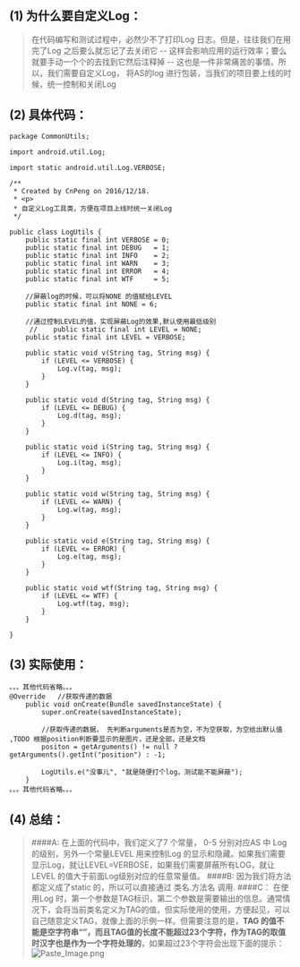 ## (1) 为什么要自定义Log：
> 在代码编写和测试过程中，必然少不了打印Log 日志。但是，往往我们在用完了Log 之后要么就忘记了去关闭它 -- 这样会影响应用的运行效率；要么就要手动一个个的去找到它然后注释掉 -- 这也是一件非常痛苦的事情。所以，我们需要自定义Log， 将AS的log 进行包装，当我们的项目要上线的时候，统一控制和关闭Log

## (2) 具体代码：
```
package CommonUtils;

import android.util.Log;

import static android.util.Log.VERBOSE;

/**
 * Created by CnPeng on 2016/12/18.
 * <p>
 * 自定义Log工具类，方便在项目上线时统一关闭Log
 */

public class LogUtils {
    public static final int VERBOSE = 0;
    public static final int DEBUG   = 1;
    public static final int INFO    = 2;
    public static final int WARN    = 3;
    public static final int ERROR   = 4;
    public static final int WTF     = 5;

    //屏蔽log的时候，可以将NONE 的值赋给LEVEL
    public static final int NONE = 6;

    //通过控制LEVEL的值，实现屏蔽Log的效果,默认使用最低级别
     //    public static final int LEVEL = NONE;
    public static final int LEVEL = VERBOSE;

    public static void v(String tag, String msg) {
        if (LEVEL <= VERBOSE) {
            Log.v(tag, msg);
        }
    }

    public static void d(String tag, String msg) {
        if (LEVEL <= DEBUG) {
            Log.d(tag, msg);
        }
    }

    public static void i(String tag, String msg) {
        if (LEVEL <= INFO) {
            Log.i(tag, msg);
        }
    }

    public static void w(String tag, String msg) {
        if (LEVEL <= WARN) {
            Log.w(tag, msg);
        }
    }

    public static void e(String tag, String msg) {
        if (LEVEL <= ERROR) {
            Log.e(tag, msg);
        }
    }

    public static void wtf(String tag, String msg) {
        if (LEVEL <= WTF) {
            Log.wtf(tag, msg);
        }
    }

}
```
## (3) 实际使用：
```
。。。其他代码省略。。。    
@Override   //获取传递的数据
    public void onCreate(Bundle savedInstanceState) {
        super.onCreate(savedInstanceState);

        //获取传递的数据， 先判断arguments是否为空，不为空获取，为空给出默认值 ,TODO 根据position判断要显示的是图片，还是全部，还是文档      
        positon = getArguments() != null ? getArguments().getInt("position") : -1;

        LogUtils.e("没事儿", "就是随便打个log，测试能不能屏蔽");
    }
。。。其他代码省略。。。 
```

## (4) 总结：
>####A:
在上面的代码中，我们定义了7 个常量， 0-5 分别对应AS 中 Log 的级别，另外一个常量LEVEL 用来控制Log 的显示和隐藏。如果我们需要显示Log，就让LEVEL=VERBOSE，如果我们需要屏蔽所有LOG，就让LEVEL 的值大于前面Log级别对应的任意常量值。
>####B:
>因为我们将方法都定义成了static 的，所以可以直接通过  类名.方法名 调用.
>####C：
>在使用Log 时，第一个参数是TAG标识，第二个参数是需要输出的信息。通常情况下，会将当前类名定义为TAG的值，但实际使用的使用，方便起见，可以自己随意定义TAG，就像上面的示例一样。但需要注意的是，**TAG 的值不能是空字符串“”，而且TAG值的长度不能超过23个字符，作为TAG的取值时汉字也是作为一个字符处理的**，如果超过23个字符会出现下面的提示：
![Paste_Image.png](http://upload-images.jianshu.io/upload_images/2551993-6c50a5da9d688f84.png?imageMogr2/auto-orient/strip%7CimageView2/2/w/1240)


